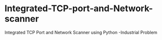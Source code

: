 # Integrated-TCP-port-and-Network-scanner
Integrated TCP Port and Network Scanner using Python -Industrial Problem 
